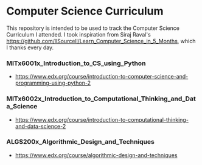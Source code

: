 # Computer Science Curriculum

This repository is intended to be used to track the Computer Science Curriculum I attended.
I took inspiration from Siraj Raval's https://github.com/llSourcell/Learn_Computer_Science_in_5_Months, which I thanks every day.


### MITx6001x_Introduction_to_CS_using_Python
- https://www.edx.org/course/introduction-to-computer-science-and-programming-using-python-2


### MITx6002x_Introduction_to_Computational_Thinking_and_Data_Science
- https://www.edx.org/course/introduction-to-computational-thinking-and-data-science-2


### ALGS200x_Algorithmic_Design_and_Techniques
- https://www.edx.org/course/algorithmic-design-and-techniques
